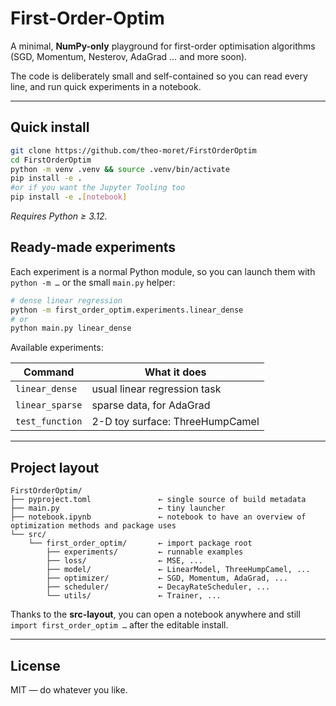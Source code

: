 # First-Order-Optim  

A minimal, **NumPy-only** playground for first-order optimisation algorithms (SGD, Momentum, Nesterov, AdaGrad … and more soon).

The code is deliberately small and self-contained so you can read every line, and run quick experiments in a notebook.

---

## Quick install 

```bash
git clone https://github.com/theo-moret/FirstOrderOptim
cd FirstOrderOptim
python -m venv .venv && source .venv/bin/activate
pip install -e .  
#or if you want the Jupyter Tooling too
pip install -e .[notebook]
```

*Requires Python ≥ 3.12.*



## Ready-made experiments 

Each experiment is a normal Python module, so you can launch them with `python -m …` or the small `main.py` helper:

```bash
# dense linear regression
python -m first_order_optim.experiments.linear_dense
# or
python main.py linear_dense
```

Available experiments:

| Command          | What it does                          |
|------------------|---------------------------------------|
| `linear_dense`   | usual linear regression task          |
| `linear_sparse`  | sparse data, for AdaGrad              |
| `test_function`  | 2-D toy surface: ThreeHumpCamel       |

---

## Project layout 

```
FirstOrderOptim/
├── pyproject.toml               ← single source of build metadata
├── main.py                      ← tiny launcher 
├── notebook.ipynb               ← notebook to have an overview of optimization methods and package uses
└── src/
    └── first_order_optim/       ← import package root
        ├── experiments/         ← runnable examples
        ├── loss/                ← MSE, ...
        ├── model/               ← LinearModel, ThreeHumpCamel, ...
        ├── optimizer/           ← SGD, Momentum, AdaGrad, ...
        ├── scheduler/           ← DecayRateScheduler, ...
        └── utils/               ← Trainer, ...
```

Thanks to the **src-layout**, you can open a notebook anywhere and still `import first_order_optim …` after the editable install.

---

## License

MIT — do whatever you like.
